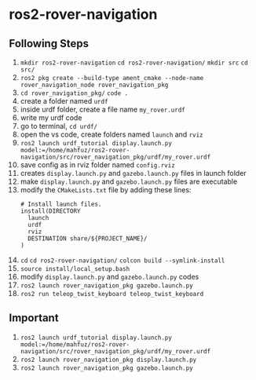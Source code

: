 # ros2-rover-navigation

## Following Steps
1. `mkdir ros2-rover-navigation` `cd ros2-rover-navigation/` `mkdir src` `cd src/`
2. `ros2 pkg create --build-type ament_cmake --node-name rover_navigation_node rover_navigation_pkg`
3. `cd rover_navigation_pkg/` `code .`
4. create a folder named `urdf`
5. inside urdf folder, create a file name `my_rover.urdf`
6. write my urdf code
7. go to terminal, `cd urdf/`
8. open the vs code, create folders named `launch` and `rviz`
9. `ros2 launch urdf_tutorial display.launch.py model:=/home/mahfuz/ros2-rover-navigation/src/rover_navigation_pkg/urdf/my_rover.urdf`
10. save config as in rviz folder named `config.rviz`
11. creates `display.launch.py` and `gazebo.launch.py` files in launch folder
12. make `display.launch.py` and `gazebo.launch.py` files are executable
13. modify the `CMakeLists.txt` file by adding these lines:
      ```
      # Install launch files.
      install(DIRECTORY
        launch
        urdf
        rviz
        DESTINATION share/${PROJECT_NAME}/
      )
      ```
14. `cd` `cd ros2-rover-navigation/` `colcon build --symlink-install`
15. `source install/local_setup.bash`
16. modify `display.launch.py` and `gazebo.launch.py` codes
17. `ros2 launch rover_navigation_pkg gazebo.launch.py`
18. `ros2 run teleop_twist_keyboard teleop_twist_keyboard`


## Important
1. `ros2 launch urdf_tutorial display.launch.py model:=/home/mahfuz/ros2-rover-navigation/src/rover_navigation_pkg/urdf/my_rover.urdf`
2. `ros2 launch rover_navigation_pkg display.launch.py`
3. `ros2 launch rover_navigation_pkg gazebo.launch.py`
